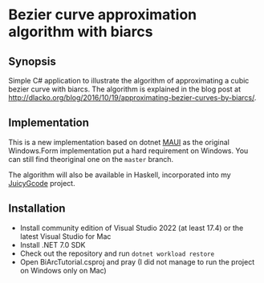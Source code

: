Bezier curve approximation algorithm with biarcs
==================================

## Synopsis

Simple C# application to illustrate the algorithm of approximating a cubic bezier curve with biarcs.
The algorithm is explained in the blog post at http://dlacko.org/blog/2016/10/19/approximating-bezier-curves-by-biarcs/.

## Implementation

This is a new implementation based on dotnet [MAUI](https://learn.microsoft.com/en-us/dotnet/maui/what-is-maui?view=net-maui-7.0)
as the original Windows.Form implementation put a hard requirement on Windows. You can still find theoriginal one on the `master` branch.

The algorithm will also be available in Haskell, incorporated into my [JuicyGcode](https://github.com/domoszlai/svg2gcode) project.

## Installation

- Install community edition of Visual Studio 2022 (at least 17.4) or the latest Visual Studio for Mac
- Install .NET 7.0 SDK
- Check out the repository and run `dotnet workload restore`
- Open BiArcTutorial.csproj and pray (I did not manage to run the project on Windows only on Mac)
